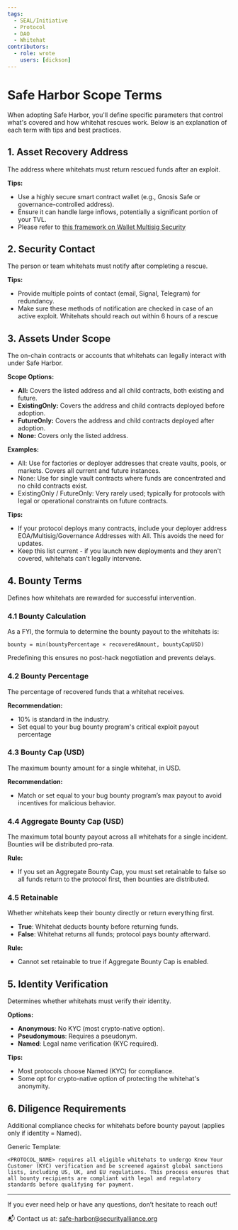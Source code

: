 ```yaml
---
tags:
  - SEAL/Initiative
  - Protocol
  - DAO
  - Whitehat
contributors:
  - role: wrote
    users: [dickson]
---
```


# Safe Harbor Scope Terms

When adopting Safe Harbor, you'll define specific parameters that control what's covered and how whitehat rescues work. Below is an explanation of each term with tips and best practices.

## 1. Asset Recovery Address

The address where whitehats must return rescued funds after an exploit.

**Tips:**

- Use a highly secure smart contract wallet (e.g., Gnosis Safe or governance-controlled address).
- Ensure it can handle large inflows, potentially a significant portion of your TVL.
- Please refer to [this framework on Wallet Multisig Security](https://frameworks.securityalliance.dev/wallet-security/secure-multisig-best-practices.html)

## 2. Security Contact

The person or team whitehats must notify after completing a rescue.

**Tips:**

- Provide multiple points of contact (email, Signal, Telegram) for redundancy.
- Make sure these methods of notification are checked in case of an active exploit. Whitehats should reach out within 6 hours of a rescue

## 3. Assets Under Scope

The on-chain contracts or accounts that whitehats can legally interact with under Safe Harbor.

**Scope Options:**

- **All:** Covers the listed address and all child contracts, both existing and future.
- **ExistingOnly:** Covers the address and child contracts deployed before adoption.
- **FutureOnly:** Covers the address and child contracts deployed after adoption.
- **None:** Covers only the listed address.

**Examples:**

- All: Use for factories or deployer addresses that create vaults, pools, or markets. Covers all current and future instances.
- None: Use for single vault contracts where funds are concentrated and no child contracts exist.
- ExistingOnly / FutureOnly: Very rarely used; typically for protocols with legal or operational constraints on future contracts.

**Tips:**

- If your protocol deploys many contracts, include your deployer address EOA/Multisig/Governance Addresses with All. This avoids the need for updates.
- Keep this list current - if you launch new deployments and they aren't covered, whitehats can't legally intervene.

## 4. Bounty Terms

Defines how whitehats are rewarded for successful intervention.

### 4.1 Bounty Calculation

As a FYI, the formula to determine the bounty payout to the whitehats is:

`bounty = min(bountyPercentage × recoveredAmount, bountyCapUSD)`

Predefining this ensures no post-hack negotiation and prevents delays.

### 4.2 Bounty Percentage

The percentage of recovered funds that a whitehat receives.

**Recommendation:**

- 10% is standard in the industry.
- Set equal to your bug bounty program's critical exploit payout percentage

### 4.3 Bounty Cap (USD)

The maximum bounty amount for a single whitehat, in USD.

**Recommendation:**

- Match or set equal to your bug bounty program’s max payout to avoid incentives for malicious behavior.

### 4.4 Aggregate Bounty Cap (USD)

The maximum total bounty payout across all whitehats for a single incident. Bounties will be distributed pro-rata.

**Rule:**

- If you set an Aggregate Bounty Cap, you must set retainable to false so all funds return to the protocol first, then bounties are distributed.

### 4.5 Retainable

Whether whitehats keep their bounty directly or return everything first.

- **True**: Whitehat deducts bounty before returning funds.
- **False**: Whitehat returns all funds; protocol pays bounty afterward.

**Rule:**

- Cannot set retainable to true if Aggregate Bounty Cap is enabled.

## 5. Identity Verification

Determines whether whitehats must verify their identity.

**Options:**

- **Anonymous**: No KYC (most crypto-native option).
- **Pseudonymous**: Requires a pseudonym.
- **Named**: Legal name verification (KYC required).

**Tips:**

- Most protocols choose Named (KYC) for compliance.
- Some opt for crypto-native option of protecting the whitehat's anonymity.

## 6. Diligence Requirements

Additional compliance checks for whitehats before bounty payout (applies only if identity = Named).

Generic Template:

`<PROTOCOL_NAME> requires all eligible whitehats to undergo Know Your Customer (KYC) verification and be screened against global sanctions lists, including US, UK, and EU regulations. This process ensures that all bounty recipients are compliant with legal and regulatory standards before qualifying for payment.`

---

If you ever need help or have any questions, don’t hesitate to reach out!

📬 Contact us at: [safe-harbor@securityalliance.org](mailto:safe-harbor@securityalliance.org)